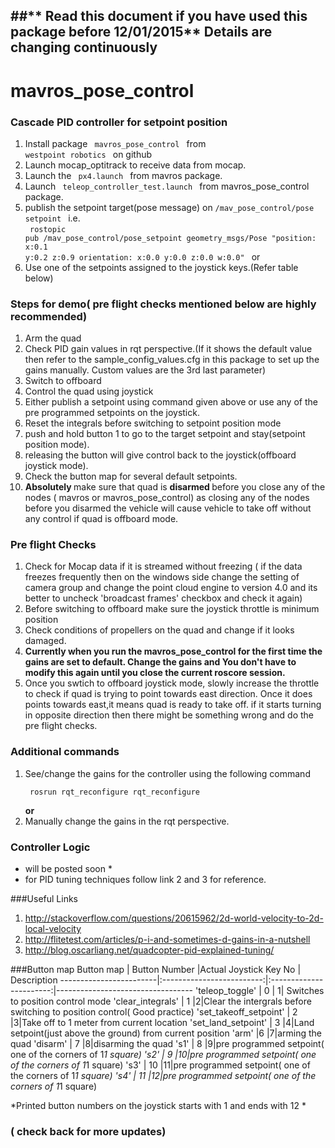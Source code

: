##** Read this document if you have used this package before 12/01/2015** **Details are changing continuously**
-----------------------------------------------------------------------------------------------------------
# mavros_pose_control
### Cascade PID controller for setpoint position
  1. Install package <code> mavros_pose_control </code> from <code> westpoint robotics </code> on github
  2. Launch mocap_optitrack to receive data from mocap.
  2. Launch the <code> px4.launch </code> from mavros package.
  3. Launch <code> teleop_controller_test.launch </code> from mavros_pose_control package.
  4. publish the setpoint target(pose message) on <code>/mav_pose_control/pose setpoint </code> i.e.<br>
     <code> rostopic pub /mav_pose_control/pose_setpoint geometry_msgs/Pose "position: x:0.1 y:0.2 z:0.9 orientation: x:0.0 y:0.0 z:0.0 w:0.0" </code>
    or
  4. Use one of the setpoints assigned to the joystick keys.(Refer table below)


### Steps for demo( pre flight checks mentioned below are highly recommended) 
  1. Arm the quad
  2. Check PID gain values in rqt perspective.(If it shows the default value then refer to the sample_config_values.cfg in this package to set up the gains manually. Custom values are the 3rd last parameter)
  3. Switch to offboard
  4. Control the quad using joystick 
  5. Either publish a setpoint using command given above or use any of the pre programmed setpoints on the joystick.
  6. Reset the integrals before switching to setpoint position mode
  7. push and hold button 1 to go to the target setpoint and stay(setpoint position mode).
  8. releasing the button will give control back to the joystick(offboard joystick mode).
  9. Check the button map for several default setpoints.
  10. <b>Absolutely </b> make sure that quad is <b> disarmed </b> before you close any of the nodes ( mavros or mavros_pose_control) as closing any of the nodes before you disarmed the vehicle will cause vehicle to take off without any control if quad is offboard mode.

### Pre flight Checks
  1. Check for Mocap data if it is streamed without freezing
   ( if the data freezes frequently then on the windows side change the setting of camera group and change the point cloud engine to version 4.0 and its better to uncheck 'broadcast frames' checkbox and check it again)
  2. Before switching to offboard make sure the joystick throttle is minimum position
  3. Check conditions of propellers on the quad and change if it looks damaged.
  4. <b>Currently when you run the mavros_pose_control for the first time the gains are set to default. Change the gains and You don't have to modify this again until you close the current roscore session.</b>
  5. Once you swtich to offboard joystick mode, slowly increase the throttle to check if quad is trying to point towards east direction. Once it does points towards east,it means quad is ready to take off. if it starts turning in opposite direction then there might be something wrong and do the pre flight checks.

### Additional commands
  1. See/change the gains for the controller using the following command
    <p><code> rosrun rqt_reconfigure rqt_reconfigure </code></p><b>or</b>
  2. Manually change the gains in the rqt perspective.
  

### Controller Logic
  * will be posted soon *
  * for PID tuning techniques follow link 2 and 3 for reference.


###Useful Links 
 1. http://stackoverflow.com/questions/20615962/2d-world-velocity-to-2d-local-velocity
 2. http://flitetest.com/articles/p-i-and-sometimes-d-gains-in-a-nutshell
 3. http://blog.oscarliang.net/quadcopter-pid-explained-tuning/

###Button map
  Button map              |       Button Number       |Actual Joystick Key No   |         Description
  ------------------------|:-------------------------:|:-----------------------:|----------------------------------
  'teleop_toggle'         |       0                   | 1| Switches to position control mode
  'clear_integrals'       |        1                  |2|Clear the intergrals before switching to position control( Good practice)
  'set_takeoff_setpoint'  |       2                   |3|Take off to 1 meter from current location
  'set_land_setpoint'     |       3                   |4|Land setpoint(just above the ground) from current position
  'arm'                   |6                          |7|arming the quad
  'disarm'                |   7                       |8|disarming the quad
  's1'                    | 8                         |9|pre programmed setpoint( one of the corners of 1*1 square)
  's2'                    | 9                         |10|pre programmed setpoint( one of the corners of 1*1 square)
  's3'                    | 10                        |11|pre programmed setpoint( one of the corners of 1*1 square)
  's4'                    | 11                        |12|pre programmed setpoint( one of the corners of 1*1 square)

*Printed button numbers on the joystick starts with 1 and ends with 12 *  


### ( check back for more updates)
